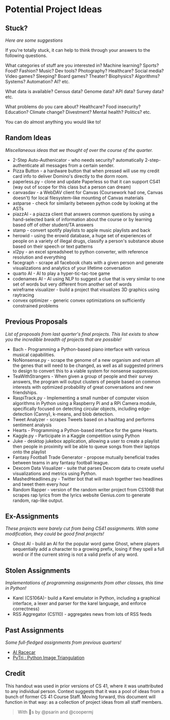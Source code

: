 # Potential Project Ideas

## Stuck?
*Here are some suggestions*

If you're totally stuck, it can help to think through your answers to the following questions.

What categories of stuff are you interested in? Machine learning? Sports? Food? Fashion? Music? Dev tools? Photography? Healthcare? Social media? Video games? Sleeping? Board games? Theater? Biophysics? Algorithms? Systems? Automation? AI? etc.

What data is available? Census data? Genome data? API data? Survey data? etc.

What problems do you care about? Healthcare? Food insecurity? Education? Climate change? Divestment? Mental health? Politics? etc.

You can do almost anything you would like to!

## Random Ideas
*Miscellaneous ideas that we thought of over the course of the quarter.*

* 2-Step Auto-Authenicator - who needs security? automatically 2-step-authenticate all messages from a certain sender.
* Pizza Button - a hardware button that when pressed will use my credit card info to deliver Domino's directly to the dorm room.
* paperless.py - clone and update Paperless so that it can support CS41 (way out of scope for this class but a person can dream)
* canvasdav - a WebDAV client for Canvas (Coursework had one, Canvas doesn't) for local filesystem-like mounting of Canvas materials
* astparse - check for similarity between python code by looking at the ASTs
* piazzAI - a piazza client that answers common questions by using a hand-selected bank of information about the course or by learning based off of other student/TA answers
* stamp - convert spotify playlists to apple music playlists and back
* herowid - using the erowid database, a huge set of experiences of people on a variety of illegal drugs, classify a person's substance abuse based on their speech or text patterns
* xl2py - an excel spreadsheet to python converter, with reference resolution and everything
* facegraph - scrape all facebook chats with a given person and generate visualizations and analytics of your lifetime conversation
* quarto AI - AI to play a hyper-tic-tac-toe game
* codenames AI - AI using NLP to suggest a clue that is very similar to one set of words but very different from another set of words
* wireframe visualizer - build a project that visualizes 3D graphics using raytracing
* convex optimizer - generic convex optimizations on sufficiently constrained problems

## Previous Proposals
*List of proposals from last quarter's final projects. This list exists to show you the incredible breadth of projects that are possible!*

* Bach - Programming a Python-based piano interface with various musical capabilities.
* NoNonsense.py - scrape the genome of a new organism and return all the genes that will need to be changed, as well as all suggested primers to design to convert this to a viable system for nonsense suppression.
* TeaWithStrangers - When given a group of people and their survey answers, the program will output clusters of people based on common interests with optimized probability of great conversations and new friendships.
* RaspiTrack.py - Implementing a small number of computer vision algorithms in Python using a Raspberry Pi and a RPi Camera module, specifically focused on detecting circular objects, including edge-detection (Canny), k-means, and blob detection.
* Tweet Analyzer - scrapes Tweets based on a hashtag and performs sentiment analysis
* Hearts - Programming a Python-based interface for the game Hearts.
* Kaggle.py - Participate in a Kaggle competition using Python
* Juke - desktop jukebox application, allowing a user to create a playlist then people in proximity will be able to queue songs from their laptops onto the playlist
* Fantasy Football Trade Generator - propose mutually beneficial trades between teams in any fantasy football league. 
* Dexcom Data Visualizer - suite that parses Dexcom data to create useful visualizations and metrics using Python.
* MashedHeadlines.py - Twitter bot that will mash together two headlines and tweet them every hour
* Random Rapper - version of the random writer project from CS106B that scrapes rap lyrics from the lyrics website Genius.com to generate random, rap-like output.

## Ex-Assignments
*These projects were barely cut from being CS41 assignments. With some modification, they could be good final projects!*

* Ghost AI - build an AI for the popular word game Ghost, where players sequentially add a character to a growing prefix, losing if they spell a full word or if the current string is not a valid prefix of any word. 


## Stolen Assignments
*Implementations of programming assignments from other classes, this time in Python!*

* Karel (CS106A)- build a Karel emulator in Python, including a graphical interface, a lexer and parser for the karel language, and enforce correctness)
* RSS Aggregator (CS110) - aggregates news from lots of RSS feeds

## Past Assignments
*Some full-fledged assignments from previous quarters!*

* [AI Racecar](https://github.com/parthsarin/AIRacetrackGame)
* [PyTri : Python Image Triangulation](https://github.com/pmaldonado/PyTri)

## Credit
This handout was used in prior versions of CS 41, where it was unattributed to any individual person. Context suggests that it was a pool of ideas from a bunch of former CS 41 Course Staff. Moving forward, this document will function in that way: as a collection of project ideas from all staff members.

> With &#129412;s by @psarin and @coopermj
